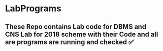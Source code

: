 # LabPrograms

## These Repo contains Lab code for DBMS and CNS Lab for 2018 scheme with their Code and all are programs are running and checked ✅ 
